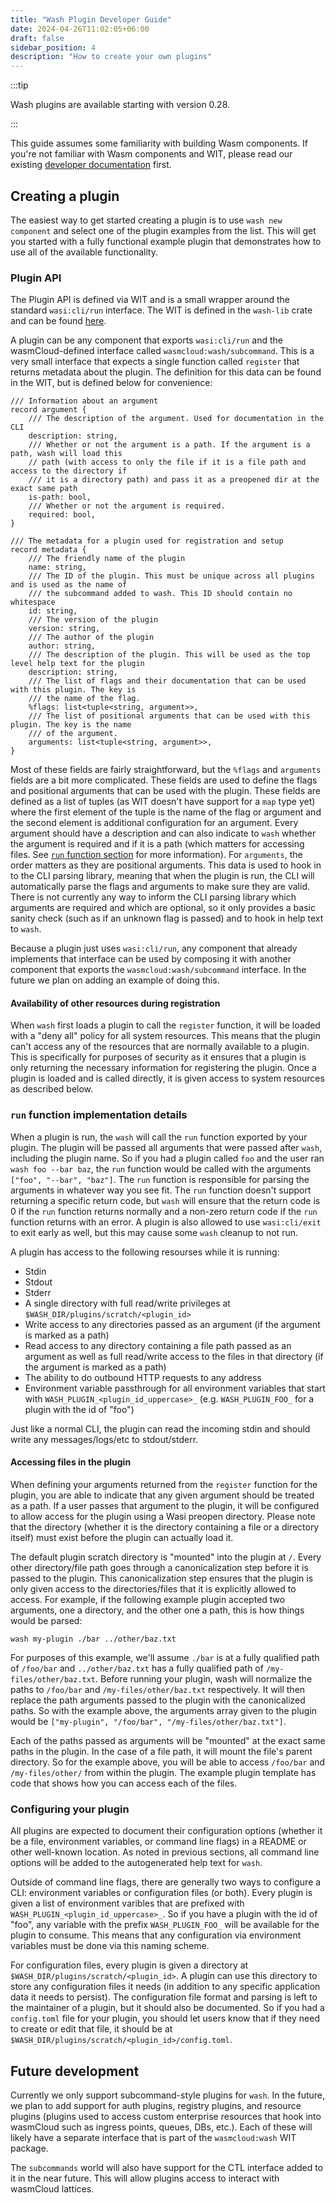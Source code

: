 ```yaml
---
title: "Wash Plugin Developer Guide"
date: 2024-04-26T11:02:05+06:00
draft: false
sidebar_position: 4
description: "How to create your own plugins"
---
```


:::tip

Wash plugins are available starting with version 0.28.

:::

This guide assumes some familiarity with building Wasm components. If you're not familiar with Wasm
components and WIT, please read our existing [developer documentation](../../developer/components) first.

## Creating a plugin

The easiest way to get started creating a plugin is to use `wash new component` and select one of
the plugin examples from the list. This will get you started with a fully functional example plugin
that demonstrates how to use all of the available functionality.

### Plugin API

The Plugin API is defined via WIT and is a small wrapper around the standard `wasi:cli/run`
interface. The WIT is defined in the `wash-lib` crate and can be found
[here](https://github.com/puppetlabs/wash/blob/main/crates/wash-lib/wit).

A plugin can be any component that exports `wasi:cli/run` and the wasmCloud-defined interface called
`wasmcloud:wash/subcommand`. This is a very small interface that expects a single function called
`register` that returns metadata about the plugin. The definition for this data can be found in the
WIT, but is defined below for convenience:

```wit
/// Information about an argument
record argument {
    /// The description of the argument. Used for documentation in the CLI
    description: string,
    /// Whether or not the argument is a path. If the argument is a path, wash will load this
    // path (with access to only the file if it is a file path and access to the directory if
    /// it is a directory path) and pass it as a preopened dir at the exact same path
    is-path: bool,
    /// Whether or not the argument is required. 
    required: bool,
}

/// The metadata for a plugin used for registration and setup
record metadata {
    /// The friendly name of the plugin
    name: string,
    /// The ID of the plugin. This must be unique across all plugins and is used as the name of
    /// the subcommand added to wash. This ID should contain no whitespace
    id: string,
    /// The version of the plugin
    version: string,
    /// The author of the plugin
    author: string,
    /// The description of the plugin. This will be used as the top level help text for the plugin
    description: string,
    /// The list of flags and their documentation that can be used with this plugin. The key is
    /// the name of the flag.
    %flags: list<tuple<string, argument>>,
    /// The list of positional arguments that can be used with this plugin. The key is the name
    /// of the argument.
    arguments: list<tuple<string, argument>>,
}
```

Most of these fields are fairly straightforward, but the `%flags` and `arguments` fields are a bit
more complicated. These fields are used to define the flags and positional arguments that can be
used with the plugin. These fields are defined as a list of tuples (as WIT doesn't have support for
a `map` type yet) where the first element of the tuple is the name of the flag or argument and the
second element is additional configuration for an argument. Every argument should have a description
and can also indicate to `wash` whether the argument is required and if it is a path (which matters
for accessing files. See [`run` function section](#run-function-implementation-details) for more
information). For `arguments`, the order matters as they are positional arguments. This data is used
to hook in to the CLI parsing library, meaning that when the plugin is run, the CLI will
automatically parse the flags and arguments to make sure they are valid. There is not currently any
way to inform the CLI parsing library which arguments are required and which are optional, so it
only provides a basic sanity check (such as if an unknown flag is passed) and to hook in help text
to `wash`.

Because a plugin just uses `wasi:cli/run`, any component that already implements that interface can
be used by composing it with another component that exports the `wasmcloud:wash/subcommand`
interface. In the future we plan on adding an example of doing this.

#### Availability of other resources during registration

When `wash` first loads a plugin to call the `register` function, it will be loaded with a "deny
all" policy for all system resources. This means that the plugin can't access any of the resources
that are normally available to a plugin. This is specifically for purposes of security as it ensures
that a plugin is only returning the necessary information for registering the plugin. Once a plugin
is loaded and is called directly, it is given access to system resources as described below.

### `run` function implementation details

When a plugin is run, the `wash` will call the `run` function exported by your plugin. The plugin
will be passed all arguments that were passed after `wash`, including the plugin name. So if you had
a plugin called `foo` and the user ran `wash foo --bar baz`, the `run` function would be called with
the arguments `["foo", "--bar", "baz"]`. The `run` function is responsible for parsing the arguments
in whatever way you see fit. The `run` function doesn't support returning a specific return code,
but `wash` will ensure that the return code is 0 if the `run` function returns normally and a
non-zero return code if the `run` function returns with an error. A plugin is also allowed to use
`wasi:cli/exit` to exit early as well, but this may cause some `wash` cleanup to not run.

A plugin has access to the following resourses while it is running:

- Stdin
- Stdout
- Stderr
- A single directory with full read/write privileges at `$WASH_DIR/plugins/scratch/<plugin_id>`
- Write access to any directories passed as an argument (if the argument is marked as a path)
- Read access to any directory containing a file path passed as an argument as well as full
  read/write access to the files in that directory (if the argument is marked as a path)
- The ability to do outbound HTTP requests to any address
- Environment variable passthrough for all environment variables that start with
  `WASH_PLUGIN_<plugin_id_uppercase>_` (e.g. `WASH_PLUGIN_FOO_` for a plugin with the id of "foo")

Just like a normal CLI, the plugin can read the incoming stdin and should write any
messages/logs/etc to stdout/stderr.

#### Accessing files in the plugin

When defining your arguments returned from the `register` function for the plugin, you are able to 
indicate that any given argument should be treated as a path. If a user passes that argument to the
plugin, it will be configured to allow access for the plugin using a Wasi preopen directory. Please
note that the directory (whether it is the directory containing a file or a directory itself) must 
exist before the plugin can actually load it.

The default plugin scratch directory is "mounted" into the plugin at `/`. Every other directory/file
path goes through a canonicalization step before it is passed to the plugin. This canonicalization
step ensures that the plugin is only given access to the directories/files that it is explicitly
allowed to access. For example, if the following example plugin accepted two arguments, one a
directory, and the other one a path, this is how things would be parsed:

```shell
wash my-plugin ./bar ../other/baz.txt
```

For purposes of this example, we'll assume `./bar` is at a fully qualified path of `/foo/bar` and
`../other/baz.txt` has a fully qualified path of `/my-files/other/baz.txt`. Before running your
plugin, wash will normalize the paths to `/foo/bar` and `/my-files/other/baz.txt` respectively. It
will then replace the path arguments passed to the plugin with the canonicalized paths. So with the
example above, the arguments array given to the plugin would be `["my-plugin", "/foo/bar",
"/my-files/other/baz.txt"]`. 

Each of the paths passed as arguments will be "mounted" at the exact same paths in the plugin. In
the case of a file path, it will mount the file's parent directory. So for the example above, you
will be able to access `/foo/bar` and `/my-files/other/` from within the plugin. The example plugin
template has code that shows how you can access each of the files.

### Configuring your plugin

All plugins are expected to document their configuration options (whether it be a file, environment
variables, or command line flags) in a README or other well-known location. As noted in previous
sections, all command line options will be added to the autogenerated help text for `wash`.

Outside of command line flags, there are generally two ways to configure a CLI: environment
variables or configuration files (or both). Every plugin is given a list of environment varibles
that are prefixed with `WASH_PLUGIN_<plugin_id_uppercase>_`. So if you have a plugin with the id of
"foo", any variable with the prefix `WASH_PLUGIN_FOO_` will be available for the plugin to consume.
This means that any configuration via environment variables must be done via this naming scheme.

For configuration files, every plugin is given a directory at
`$WASH_DIR/plugins/scratch/<plugin_id>`. A plugin can use this directory to store any configuration
files it needs (in addition to any specific application data it needs to persist). The configuration
file format and parsing is left to the maintainer of a plugin, but it should also be documented. So
if you had a `config.toml` file for your plugin, you should let users know that if they need to
create or edit that file, it should be at `$WASH_DIR/plugins/scratch/<plugin_id>/config.toml`.

## Future development

Currently we only support subcommand-style plugins for `wash`. In the future, we plan to add support
for auth plugins, registry plugins, and resource plugins (plugins used to access custom enterprise
resources that hook into wasmCloud such as ingress points, queues, DBs, etc.). Each of these will
likely have a separate interface that is part of the `wasmcloud:wash` WIT package.

The `subcommands` world will also have support for the CTL interface added to it in the near future.
This will allow plugins access to interact with wasmCloud lattices.
